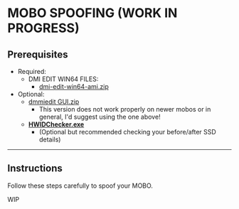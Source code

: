 # **MOBO SPOOFING (WORK IN PROGRESS)**

## **Prerequisites**

- Required:
  - DMI EDIT WIN64 FILES:
    - [dmi-edit-win64-ami.zip](./dmi-edit-win64-ami.zip)
- Optional:
  - [dmmiedit GUI.zip](<./dmmiedit%20GUI%20(not%20working%20on%20new%20mobos).zip>)
    - This version does not work properly on newer mobos or in general, I'd suggest using the one above!
  - **[HWIDChecker.exe](/HWIDChecker.exe)**
    - (Optional but recommended checking your before/after SSD details)

---

## **Instructions**

Follow these steps carefully to spoof your MOBO.

WIP
